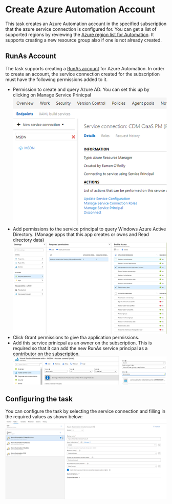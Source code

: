 # Create Azure Automation Account

This task creates an Azure Automation account in the specified subscription that the azure service connection is configured for. You can get a list of supported regions by reviewing the [Azure region list for Automation](https://azure.microsoft.com/en-us/global-infrastructure/services/?products=automation).
It supports creating a new resource group also if one is not already created.

## RunAs Account
The task supports creating a [RunAs account](https://docs.microsoft.com/en-us/azure/automation/manage-runas-account) for Azure Automation. In order to create an account, the service connection created for the subscription must have the following permissions added to it.
* Permission to create and query Azure AD. You can set this up by clicking on Manage Service Prinicpal 
![Select Manage Service Principal](./media/serviceconnection.png)
* Add permissions to the service principal to query Windows Azure Active Directory. (Manage apps that this app creates or owns and Read directory data)
![Add AD permissions](./media/serviceprincipalpermissionsinad.png)
* Click Grant permissions to give tha application permissions.
* Add this service prinicpal as an owner on the subscription. This is required so that it can add the new RunAs service principal as a contributor on the subscription.
![Add service principal as owner on subscription](./media/subscriptionowner.png)


## Configuring the task

You can configure the task by selecting the service connection and filling in the required values as shown below:
![Configure Automation Account task](./media/automationaccount.png)


